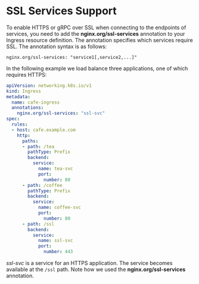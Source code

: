 # SSL Services Support

To enable HTTPS or gRPC over SSL when connecting to the endpoints of services, you need to add the **nginx.org/ssl-services** annotation to your Ingress resource definition. The annotation specifies which services require SSL. The annotation syntax is as follows:

```
nginx.org/ssl-services: "service1[,service2,...]"
```

In the following example we load balance three applications, one of which requires HTTPS:
```yaml
apiVersion: networking.k8s.io/v1
kind: Ingress
metadata:
  name: cafe-ingress
  annotations:
    nginx.org/ssl-services: "ssl-svc"
spec:
  rules:
  - host: cafe.example.com
    http:
      paths:
      - path: /tea
        pathType: Prefix
        backend:
          service:
            name: tea-svc
            port:
              number: 80
      - path: /coffee
        pathType: Prefix
        backend:
          service:
            name: coffee-svc
            port:
              number: 80
      - path: /ssl
        backend:
          service:
            name: ssl-svc
            port:
              number: 443
```
*ssl-svc* is a service for an HTTPS application. The service becomes available at the `/ssl` path. Note how we used the **nginx.org/ssl-services** annotation.
